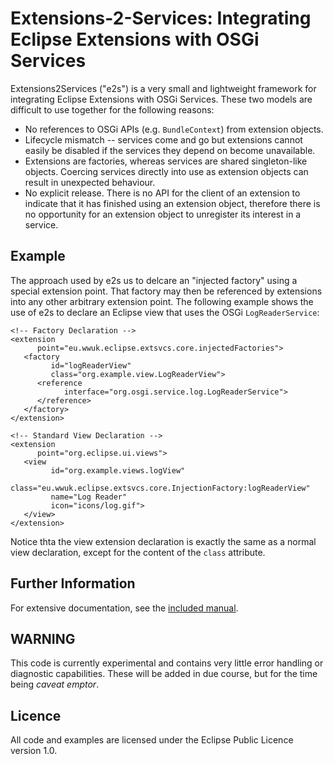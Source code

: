 Extensions-2-Services: Integrating Eclipse Extensions with OSGi Services
========================================================================

Extensions2Services ("e2s") is a very small and lightweight framework for integrating Eclipse Extensions with OSGi Services. These two models are difficult to use together for the following reasons:

* No references to OSGi APIs (e.g. `BundleContext`) from extension objects.
* Lifecycle mismatch -- services come and go but extensions cannot easily be disabled if the services they depend on become unavailable.
* Extensions are factories, whereas services are shared singleton-like objects. Coercing services directly into use as extension objects can result in unexpected behaviour.
* No explicit release. There is no API for the client of an extension to indicate that it has finished using an extension object, therefore there is no opportunity for an extension object to unregister its interest in a service.

Example
-------

The approach used by e2s us to delcare an "injected factory" using a special extension point. That factory may then be referenced by extensions into any other arbitrary extension point. The following example shows the use of e2s to declare an Eclipse view that uses the OSGi `LogReaderService`:
    
	<!-- Factory Declaration -->
	<extension
	      point="eu.wwuk.eclipse.extsvcs.core.injectedFactories">
	   <factory
	         id="logReaderView"
	         class="org.example.view.LogReaderView">
	      <reference
	            interface="org.osgi.service.log.LogReaderService">
	      </reference>
	   </factory>
	</extension>

	<!-- Standard View Declaration -->
	<extension
	      point="org.eclipse.ui.views">
	   <view
	         id="org.example.views.logView"
	         class="eu.wwuk.eclipse.extsvcs.core.InjectionFactory:logReaderView"
	         name="Log Reader"
	         icon="icons/log.gif">
	   </view>
	</extension>

Notice thta the view extension declaration is exactly the same as a normal view declaration, except for the content of the `class` attribute.

Further Information
-------------------

For extensive documentation, see the [included manual](http://github.com/njbartlett/Extensions2Services/raw/master/manual/manual.pdf).

WARNING
-------

This code is currently experimental and contains very little error handling or diagnostic capabilities. These will be added in due course, but for the time being *caveat emptor*. 

Licence
-------

All code and examples are licensed under the Eclipse Public Licence version 1.0.